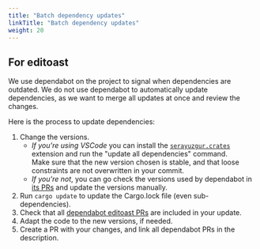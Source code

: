 ```yaml
---
title: "Batch dependency updates"
linkTitle: "Batch dependency updates"
weight: 20
---
```



## For editoast

We use dependabot on the project to signal when dependencies are outdated. We do not use dependabot to automatically update dependencies, as we want to merge all updates at once and review the changes.

Here is the process to update dependencies:

1. Change the versions.
    * *If you're using VSCode* you can install the [`serayuzgur.crates`](https://marketplace.visualstudio.com/items?itemName=serayuzgur.crates) extension and run the "update all dependencies" command.  
    Make sure that the new version chosen is stable, and that loose constraints are not overwritten in your commit.
    * *If you're not*, you can go check the versions used by dependabot in [its PRs](https://github.com/osrd-project/osrd/pulls?q=is%3Aopen+label%3Aarea%3Aeditoast+label%3Adependencies) and update the versions manually.
2. Run `cargo update` to update the Cargo.lock file (even sub-dependencies).
3. Check that all [dependabot editoast PRs](https://github.com/osrd-project/osrd/pulls?q=is%3Aopen+label%3Aarea%3Aeditoast+label%3Adependencies) are included in your update.
4. Adapt the code to the new versions, if needed.
5. Create a PR with your changes, and link all dependabot PRs in the description.